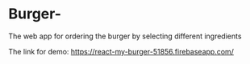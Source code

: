 # Burger-
The web app for ordering the burger by selecting different ingredients
>>>>>>> 
The link for demo: https://react-my-burger-51856.firebaseapp.com/

